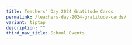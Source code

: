 ```yaml
---
title: Teachers' Day 2024 Gratitude Cards
permalink: /teachers-day-2024-gratitude-cards/
variant: tiptap
description: ""
third_nav_title: School Events
---
```

